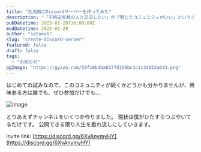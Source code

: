 ```yaml
---
title: "交流用にDiscordサーバーを作ってみた"
description: "「不特定多数の人と交流したい」が「閉じたコミュニティがいい」ということでDiscordサーバーを立ててみました。"
pubDatetime: 2023-01-28T16:00:00Z
modDatetime: 2023-01-29
author: "satoooh"
slug: "create-discord-server"
featured: false
draft: false
tags:
  - "お知らせ"
ogImage: "https://gyazo.com/50f10b4ba0377d158bc3c1c34052a643.png"
---
```


はじめての試みなので、このコミュニティが続くかどうかも分かりませんが、興味ある方は誰でも、ぜひ参加だけでも...

![image](https://gyazo.com/50f10b4ba0377d158bc3c1c34052a643.png)

とりあえずチャンネルをいくつか作りました。
現状は僕がひたすらつぶやいてるだけです。
公開できる限り人生を垂れ流しにしていきます。

invite link: [https://discord.gg/6XvAnymyHY](https://discord.gg/6XvAnymyHY)
